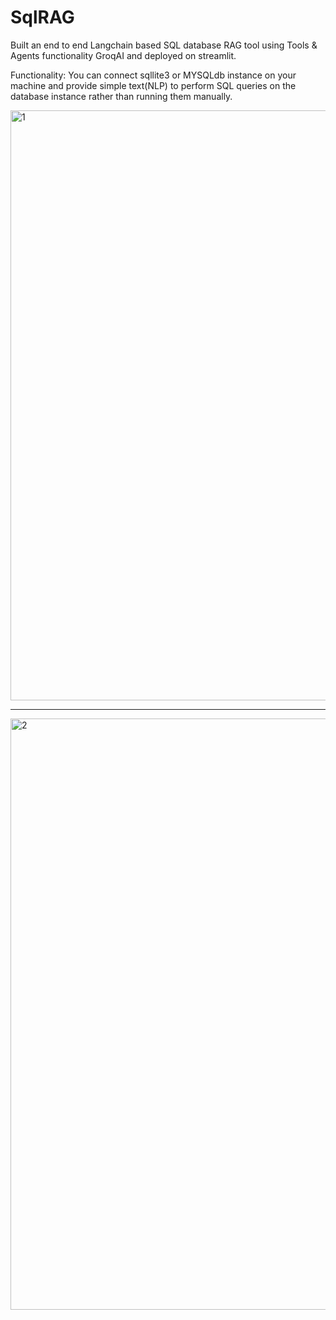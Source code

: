 # SqlRAG
Built an end to end Langchain based SQL database RAG tool using Tools &amp; Agents functionality GroqAI and deployed on streamlit.

Functionality:
You can connect sqllite3 or MYSQLdb instance on your machine and provide simple text(NLP) to perform SQL queries on the database instance rather than running them manually.


<img width="944" alt="1" src="https://github.com/user-attachments/assets/eda4787b-2e66-49e4-9dcc-d866e63d8be2">

--------------------------------------------------------------------------

<img width="946" alt="2" src="https://github.com/user-attachments/assets/d99874e2-fb43-46f9-9e09-25b4ee9e1cd6">
